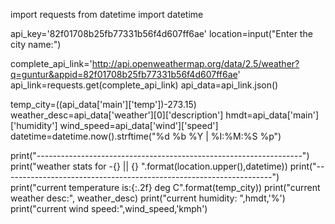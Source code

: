 import requests
from datetime import datetime
 
api_key='82f01708b25fb77331b56f4d607ff6ae'
location=input("Enter the city name:")
 
complete_api_link='http://api.openweathermap.org/data/2.5/weather?q=guntur&appid=82f01708b25fb77331b56f4d607ff6ae'
api_link=requests.get(complete_api_link)
api_data=api_link.json()
 
 
temp_city=((api_data['main']['temp'])-273.15)
weather_desc=api_data['weather'][0]['description']
hmdt=api_data['main']['humidity']
wind_speed=api_data['wind']['speed']
datetime=datetime.now().strftime("%d %b %Y | %I:%M:%S %p")
 
print("------------------------------------------------------------------")
print("weather stats for -{} || {} ".format(location.upper(),datetime))
print("-------------------------------------------------------------------")
print("current temperature is:{:.2f} deg C".format(temp_city))
print("current weather desc:", weather_desc)
print("current humidity: ",hmdt,'%')
print("current wind speed:",wind_speed,'kmph')
